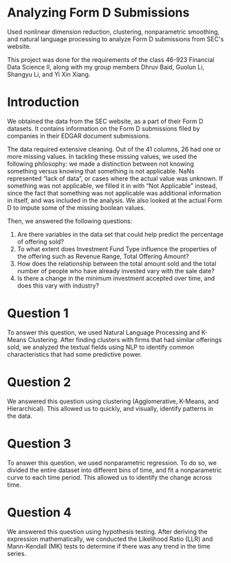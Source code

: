 # Analyzing Form D Submissions

Used nonlinear dimension reduction, clustering, nonparametric smoothing, and natural language processing to analyze Form D submissions from SEC's website.

This project was done for the requirements of the class 46-923 Financial Data Science II, along with my group members Dhruv Baid, Guolun Li, Shangyu Li, and Yi Xin Xiang.

# Introduction

We obtained the data from the SEC website, as a part of their Form D datasets. It contains information on the Form D submissions filed by companies in their EDGAR document submissions.

The data required extensive cleaning. Out of the 41 columns, 26 had one or more missing values. In tackling these missing values, we used the following philosophy: we made a distinction between not knowing something versus knowing that something is not applicable. NaNs represented “lack of data”, or cases where the actual value was unknown. If something was not applicable, we filled it in with “Not Applicable” instead, since the fact that something was not applicable was additional information in itself, and was included in the analysis. We also looked at the actual Form D to impute some of the missing boolean values.

Then, we answered the following questions:
1. Are there variables in the data set that could help predict the percentage of offering sold?
2. To what extent does Investment Fund Type influence the properties of the offering such as Revenue Range, Total Offering Amount?
3. How does the relationship between the total amount sold and the total number of people who have already invested vary with the sale date?
4. Is there a change in the minimum investment accepted over time, and does this vary with industry?

# Question 1
To answer this question, we used Natural Language Processing and K-Means Clustering. After finding clusters with firms that had similar offerings sold, we analyzed the textual fields using NLP to identify common characteristics that had some predictive power.

# Question 2
We answered this question using clustering (Agglomerative, K-Means, and Hierarchical). This allowed us to quickly, and visually, identify patterns in the data.

# Question 3
To answer this question, we used nonparametric regression. To do so, we divided the entire dataset into different bins of time, and fit a nonparametric curve to each time period. This allowed us to identify the change across time.

# Question 4
We answered this question using hypothesis testing. After deriving the expression mathematically, we conducted the Likelihood Ratio (LLR) and Mann-Kendall (MK) tests to determine if there was any trend in the time series.
